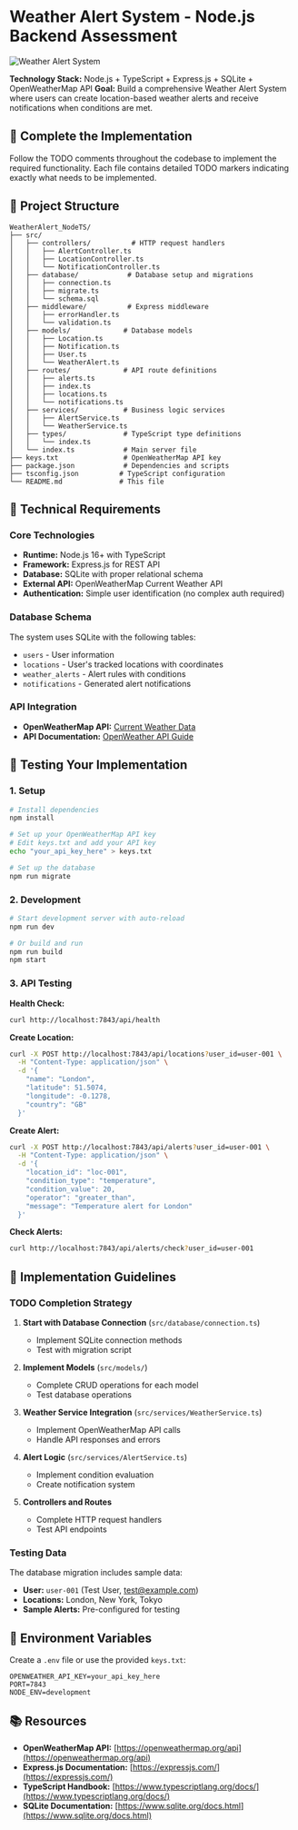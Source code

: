# Weather Alert System - Node.js Backend Assessment

![Weather Alert System](https://img.shields.io/badge/Assessment-Node.js%20%2B%20TypeScript%20%2B%20SQLite-blue)

**Technology Stack:** Node.js + TypeScript + Express.js + SQLite + OpenWeatherMap API
**Goal:** Build a comprehensive Weather Alert System where users can create location-based weather alerts and receive notifications when conditions are met.

## 🚀 Complete the Implementation

Follow the TODO comments throughout the codebase to implement the required functionality. Each file contains detailed TODO markers indicating exactly what needs to be implemented.

## 📁 Project Structure

```
WeatherAlert_NodeTS/
├── src/
│   ├── controllers/          # HTTP request handlers
│   │   ├── AlertController.ts
│   │   ├── LocationController.ts
│   │   └── NotificationController.ts
│   ├── database/            # Database setup and migrations
│   │   ├── connection.ts
│   │   ├── migrate.ts
│   │   └── schema.sql
│   ├── middleware/          # Express middleware
│   │   ├── errorHandler.ts
│   │   └── validation.ts
│   ├── models/             # Database models
│   │   ├── Location.ts
│   │   ├── Notification.ts
│   │   ├── User.ts
│   │   └── WeatherAlert.ts
│   ├── routes/             # API route definitions
│   │   ├── alerts.ts
│   │   ├── index.ts
│   │   ├── locations.ts
│   │   └── notifications.ts
│   ├── services/           # Business logic services
│   │   ├── AlertService.ts
│   │   └── WeatherService.ts
│   ├── types/              # TypeScript type definitions
│   │   └── index.ts
│   └── index.ts            # Main server file
├── keys.txt                # OpenWeatherMap API key
├── package.json            # Dependencies and scripts
├── tsconfig.json          # TypeScript configuration
└── README.md              # This file
```

## 🔧 Technical Requirements

### Core Technologies
- **Runtime:** Node.js 16+ with TypeScript
- **Framework:** Express.js for REST API
- **Database:** SQLite with proper relational schema
- **External API:** OpenWeatherMap Current Weather API
- **Authentication:** Simple user identification (no complex auth required)

### Database Schema
The system uses SQLite with the following tables:
- `users` - User information
- `locations` - User's tracked locations with coordinates
- `weather_alerts` - Alert rules with conditions
- `notifications` - Generated alert notifications

### API Integration
- **OpenWeatherMap API:** [Current Weather Data](https://openweathermap.org/current)
- **API Documentation:** [OpenWeather API Guide](https://openweathermap.org/api)

## 🧪 Testing Your Implementation

### 1. Setup
```bash
# Install dependencies
npm install

# Set up your OpenWeatherMap API key
# Edit keys.txt and add your API key
echo "your_api_key_here" > keys.txt

# Set up the database
npm run migrate
```

### 2. Development
```bash
# Start development server with auto-reload
npm run dev

# Or build and run
npm run build
npm start
```

### 3. API Testing

**Health Check:**
```bash
curl http://localhost:7843/api/health
```

**Create Location:**
```bash
curl -X POST http://localhost:7843/api/locations?user_id=user-001 \
  -H "Content-Type: application/json" \
  -d '{
    "name": "London",
    "latitude": 51.5074,
    "longitude": -0.1278,
    "country": "GB"
  }'
```

**Create Alert:**
```bash
curl -X POST http://localhost:7843/api/alerts?user_id=user-001 \
  -H "Content-Type: application/json" \
  -d '{
    "location_id": "loc-001",
    "condition_type": "temperature",
    "condition_value": 20,
    "operator": "greater_than",
    "message": "Temperature alert for London"
  }'
```

**Check Alerts:**
```bash
curl http://localhost:7843/api/alerts/check?user_id=user-001
```

## 🎯 Implementation Guidelines

### TODO Completion Strategy

1. **Start with Database Connection** (`src/database/connection.ts`)
   - Implement SQLite connection methods
   - Test with migration script

2. **Implement Models** (`src/models/`)
   - Complete CRUD operations for each model
   - Test database operations

3. **Weather Service Integration** (`src/services/WeatherService.ts`)
   - Implement OpenWeatherMap API calls
   - Handle API responses and errors

4. **Alert Logic** (`src/services/AlertService.ts`)
   - Implement condition evaluation
   - Create notification system

5. **Controllers and Routes**
   - Complete HTTP request handlers
   - Test API endpoints

### Testing Data

The database migration includes sample data:
- **User:** `user-001` (Test User, test@example.com)
- **Locations:** London, New York, Tokyo
- **Sample Alerts:** Pre-configured for testing

## 🔑 Environment Variables

Create a `.env` file or use the provided `keys.txt`:

```env
OPENWEATHER_API_KEY=your_api_key_here
PORT=7843
NODE_ENV=development
```

## 📚 Resources

- **OpenWeatherMap API:** [https://openweathermap.org/api](https://openweathermap.org/api)
- **Express.js Documentation:** [https://expressjs.com/](https://expressjs.com/)
- **TypeScript Handbook:** [https://www.typescriptlang.org/docs/](https://www.typescriptlang.org/docs/)
- **SQLite Documentation:** [https://www.sqlite.org/docs.html](https://www.sqlite.org/docs.html)
